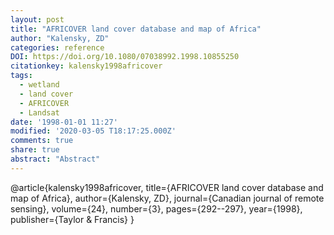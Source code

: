 ```yaml
---
layout: post
title: "AFRICOVER land cover database and map of Africa"
author: "Kalensky, ZD"
categories: reference
DOI: https://doi.org/10.1080/07038992.1998.10855250
citationkey: kalensky1998africover
tags:
  - wetland
  - land cover
  - AFRICOVER
  - Landsat
date: '1998-01-01 11:27'
modified: '2020-03-05 T18:17:25.000Z'
comments: true
share: true
abstract: "Abstract"
---
```

@article{kalensky1998africover,
  title={AFRICOVER land cover database and map of Africa},
  author={Kalensky, ZD},
  journal={Canadian journal of remote sensing},
  volume={24},
  number={3},
  pages={292--297},
  year={1998},
  publisher={Taylor \& Francis}
}
